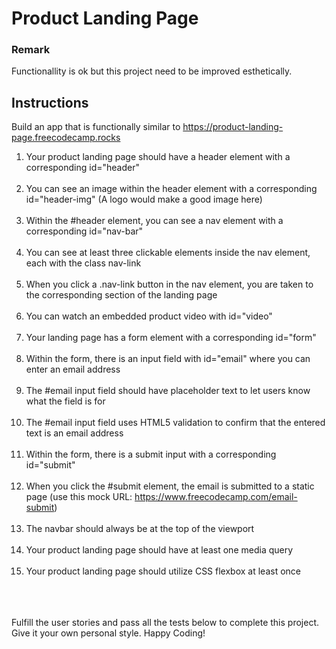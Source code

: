 # Product Landing Page

### Remark
Functionallity is ok but this project need to be improved esthetically.

## Instructions 

Build an app that is functionally similar to https://product-landing-page.freecodecamp.rocks

1. Your product landing page should have a header element with a corresponding id="header"<br></br>
3. You can see an image within the header element with a corresponding id="header-img" (A logo would make a good image here)<br></br>
4. Within the #header element, you can see a nav element with a corresponding id="nav-bar"<br></br>
5. You can see at least three clickable elements inside the nav element, each with the class nav-link<br></br>
6. When you click a .nav-link button in the nav element, you are taken to the corresponding section of the landing page<br></br>
7. You can watch an embedded product video with id="video"<br></br>
8. Your landing page has a form element with a corresponding id="form"<br></br>
9. Within the form, there is an input field with id="email" where you can enter an email address<br></br>
10. The #email input field should have placeholder text to let users know what the field is for<br></br>
11. The #email input field uses HTML5 validation to confirm that the entered text is an email address<br></br>
12. Within the form, there is a submit input with a corresponding id="submit"<br></br>
13. When you click the #submit element, the email is submitted to a static page (use this mock URL: https://www.freecodecamp.com/email-submit)<br></br>
14. The navbar should always be at the top of the viewport<br></br>
15. Your product landing page should have at least one media query<br></br>
16. Your product landing page should utilize CSS flexbox at least once<br></br>

<br></br>
Fulfill the user stories and pass all the tests below to complete this project. Give it your own personal style. Happy Coding!
